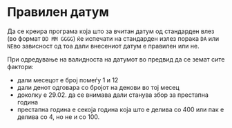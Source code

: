 # Правилен датум

Да се креира програма која што за вчитан датум од стандарден влез (во формат `DD MM GGGG`) ќе испечати на стандарден излез порака `DA` или `NE`во зависност од тоа дали внесениот датум е правилен или не.

При одредување на валидноста на датумот во предвид да се земат сите фактори:

- дали месецот е број помеѓу 1 и 12
- дали денот одговара со бројот на денови во тој месец
- доколку е 29.02. да се внимава дали станува збор за престапна година
 - престапна година е секоја година која што е делива со 400 или пак е делива со 4, но не и со 100.

